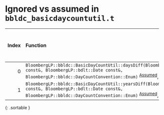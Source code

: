 # Ignored vs assumed in `bbldc_basicdaycountutil.t`

<script src="../sorttable.js"></script>

|   Index | Function                                                                                                                                                                                                                                                                  |   Difference in number of lines |   Function size difference in bytes |   Number of lines in assumed build | Number of bytes in assumed build   |   Number of lines in ignored build | Number of bytes in ignored build   |
|--------:|:--------------------------------------------------------------------------------------------------------------------------------------------------------------------------------------------------------------------------------------------------------------------------|--------------------------------:|------------------------------------:|-----------------------------------:|:-----------------------------------|-----------------------------------:|:-----------------------------------|
|       0 | `BloombergLP::bbldc::BasicDayCountUtil::daysDiff(BloombergLP::bdlt::Date const&, BloombergLP::bdlt::Date const&, BloombergLP::bbldc::DayCountConvention::Enum)` <sup>[Assumed](0.assume.s.txt)</sup>, <sup>[Ignored](0.none.s.txt)</sup>, <sup>[Diff](0.diff.html)</sup>  |                              -3 |                                 -16 |                                 64 | 4,208,544                          |                                 80 | 4,208,544                          |
|       1 | `BloombergLP::bbldc::BasicDayCountUtil::yearsDiff(BloombergLP::bdlt::Date const&, BloombergLP::bdlt::Date const&, BloombergLP::bbldc::DayCountConvention::Enum)` <sup>[Assumed](1.assume.s.txt)</sup>, <sup>[Ignored](1.none.s.txt)</sup>, <sup>[Diff](1.diff.html)</sup> |                              -4 |                                 -16 |                                240 | 4,208,640                          |                                256 | 4,208,656                          |
{: .sortable }
